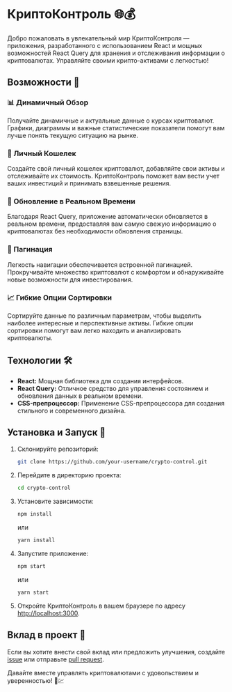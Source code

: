 # КриптоКонтроль 🌐💰

Добро пожаловать в увлекательный мир КриптоКонтроля — приложения, разработанного с использованием React и мощных возможностей React Query для хранения и отслеживания информации о криптовалютах. Управляйте своими крипто-активами с легкостью!

## Возможности 🚀

### 📊 Динамичный Обзор

Получайте динамичные и актуальные данные о курсах криптовалют. Графики, диаграммы и важные статистические показатели помогут вам лучше понять текущую ситуацию на рынке.

### 💼 Личный Кошелек

Создайте свой личный кошелек криптовалют, добавляйте свои активы и отслеживайте их стоимость. КриптоКонтроль поможет вам вести учет ваших инвестиций и принимать взвешенные решения.

### 🔄 Обновление в Реальном Времени

Благодаря React Query, приложение автоматически обновляется в реальном времени, предоставляя вам самую свежую информацию о криптовалютах без необходимости обновления страницы.

### 📄 Пагинация

Легкость навигации обеспечивается встроенной пагинацией. Прокручивайте множество криптовалют с комфортом и обнаруживайте новые возможности для инвестирования.

### 📈 Гибкие Опции Сортировки

Сортируйте данные по различным параметрам, чтобы выделить наиболее интересные и перспективные активы. Гибкие опции сортировки помогут вам легко находить и анализировать криптовалюты.

## Технологии 🛠️

- **React:** Мощная библиотека для создания интерфейсов.
- **React Query:** Отличное средство для управления состоянием и обновления данных в реальном времени.
- **CSS-препроцессор:** Применение CSS-препроцессора для создания стильного и современного дизайна.

## Установка и Запуск 🚀

1. Склонируйте репозиторий:

    ```bash
    git clone https://github.com/your-username/crypto-control.git
    ```

2. Перейдите в директорию проекта:

    ```bash
    cd crypto-control
    ```

3. Установите зависимости:

    ```bash
    npm install
    ```

    или

    ```bash
    yarn install
    ```

4. Запустите приложение:

    ```bash
    npm start
    ```

    или

    ```bash
    yarn start
    ```

5. Откройте КриптоКонтроль в вашем браузере по адресу [http://localhost:3000](http://localhost:3000).

## Вклад в проект 🤝

Если вы хотите внести свой вклад или предложить улучшения, создайте [issue](https://github.com/your-username/crypto-control/issues) или отправьте [pull request](https://github.com/your-username/crypto-control/pulls).

Давайте вместе управлять криптовалютами с удовольствием и уверенностью! 🚀💹

